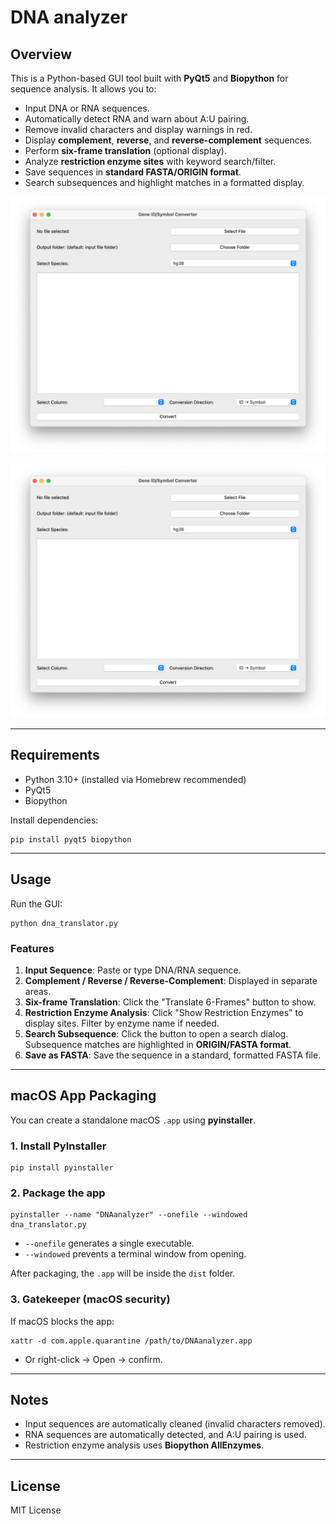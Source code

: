 # DNA analyzer

## Overview

This is a Python-based GUI tool built with **PyQt5** and **Biopython** for sequence analysis. It allows you to:

- Input DNA or RNA sequences.
- Automatically detect RNA and warn about A:U pairing.
- Remove invalid characters and display warnings in red.
- Display **complement**, **reverse**, and **reverse-complement** sequences.
- Perform **six-frame translation** (optional display).
- Analyze **restriction enzyme sites** with keyword search/filter.
- Save sequences in **standard FASTA/ORIGIN format**.
- Search subsequences and highlight matches in a formatted display.

![GUI](https://raw.githubusercontent.com/zhaoshuoxp/GeneConverter/refs/heads/main//screenshot.png)

![GUI](https://raw.githubusercontent.com/zhaoshuoxp/GeneConverter/refs/heads/main//screenshot.png)

------

## Requirements

- Python 3.10+ (installed via Homebrew recommended)
- PyQt5
- Biopython

Install dependencies:

```
pip install pyqt5 biopython
```

------

## Usage

Run the GUI:

```
python dna_translator.py
```

### Features

1. **Input Sequence**: Paste or type DNA/RNA sequence.
2. **Complement / Reverse / Reverse-Complement**: Displayed in separate areas.
3. **Six-frame Translation**: Click the "Translate 6-Frames" button to show.
4. **Restriction Enzyme Analysis**: Click "Show Restriction Enzymes" to display sites. Filter by enzyme name if needed.
5. **Search Subsequence**: Click the button to open a search dialog. Subsequence matches are highlighted in **ORIGIN/FASTA format**.
6. **Save as FASTA**: Save the sequence in a standard, formatted FASTA file.

------

## macOS App Packaging

You can create a standalone macOS `.app` using **pyinstaller**.

### 1. Install PyInstaller

```
pip install pyinstaller
```

### 2. Package the app

```
pyinstaller --name "DNAanalyzer" --onefile --windowed dna_translator.py
```

- `--onefile` generates a single executable.
- `--windowed` prevents a terminal window from opening.

After packaging, the `.app` will be inside the `dist` folder.

### 3. Gatekeeper (macOS security)

If macOS blocks the app:

```
xattr -d com.apple.quarantine /path/to/DNAanalyzer.app
```

- Or right-click → Open → confirm.

------

## Notes

- Input sequences are automatically cleaned (invalid characters removed).
- RNA sequences are automatically detected, and A:U pairing is used.
- Restriction enzyme analysis uses **Biopython AllEnzymes**.

------

## License

MIT License